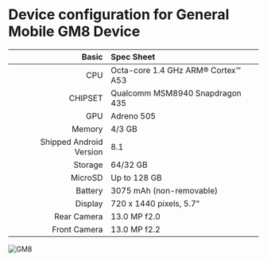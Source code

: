 Device configuration for General Mobile GM8 Device
============================================================
Basic   | Spec Sheet
-------:|:-------------------------
CPU     | Octa-core 1.4 GHz ARM® Cortex™ A53
CHIPSET | Qualcomm MSM8940 Snapdragon 435
GPU     | Adreno 505
Memory  | 4/3 GB
Shipped Android Version | 8.1
Storage | 64/32 GB
MicroSD | Up to 128 GB
Battery | 3075 mAh (non-removable)
Display | 720 x 1440 pixels, 5.7"
Rear Camera  | 13.0 MP f2.0
Front Camera | 13.0 MP f2.2


![GM8](https://assets.generalmobile.com/images/gm8/compare-gm8.png "GM8")
